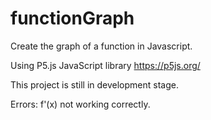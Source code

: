 # functionGraph
Create the graph of a function in Javascript.

Using P5.js JavaScript library
https://p5js.org/

This project is still in development stage.

Errors:
f'(x) not working correctly.
